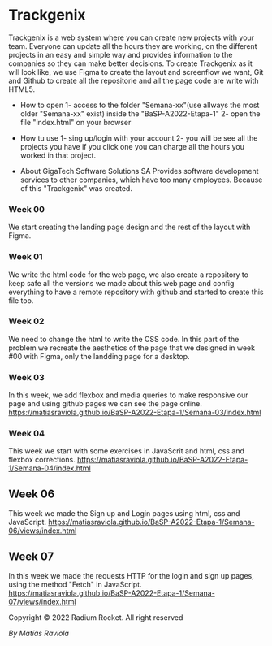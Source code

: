 # Trackgenix

Trackgenix is ​​a web system where you can create new projects with your team. Everyone can update all the
hours they are working, on the different projects in an easy and simple way and provides information to the companies so they can make better decisions.
To create Trackgenix as it will look like, we use Figma to create the layout and screenflow we want, Git and Github to create all the repositorie and all the page code are write with HTML5.


-  How to open
    1- access to the folder "Semana-xx"(use allways the most older "Semana-xx" exist) inside the "BaSP-A2022-Etapa-1"
    2- open the file "index.html" on your browser

-  How tu use
    1- sing up/login with your account
    2- you will be see all the projects you have if you click one you can charge all the hours you worked in that project.



- About GigaTech Software Solutions SA
    Provides software development services to other companies, which have too many employees. Because of this "Trackgenix" was created.

### Week 00
We start creating the landing page design and the rest of the layout with Figma.

### Week 01
We write the html code for the web page, we also create a repository to keep safe all the versions we made about this web page and config everything to have a remote repository with github and started to create this file too.

### Week 02
We need to change the html to write the CSS code. In this part of the problem we recreate the aesthetics of the page that we designed in week #00 with Figma, only the landding page for a desktop.

### Week 03
In this week, we add flexbox and media queries to make responsive our page and using github pages we can see the page online.
https://matiasraviola.github.io/BaSP-A2022-Etapa-1/Semana-03/index.html

### Week 04
This week we start with some exercises in JavaScrit and html, css and flexbox corrections.
https://matiasraviola.github.io/BaSP-A2022-Etapa-1/Semana-04/index.html

## Week 06
This week we made the Sign up and Login pages using html, css and JavaScript.
https://matiasraviola.github.io/BaSP-A2022-Etapa-1/Semana-06/views/index.html

## Week 07
In this week we made the requests HTTP for the login and sign up pages, using the method "Fetch" in JavaScript.
https://matiasraviola.github.io/BaSP-A2022-Etapa-1/Semana-07/views/index.html

Copyright © 2022 Radium Rocket. All right reserved

_By Matías Raviola_
